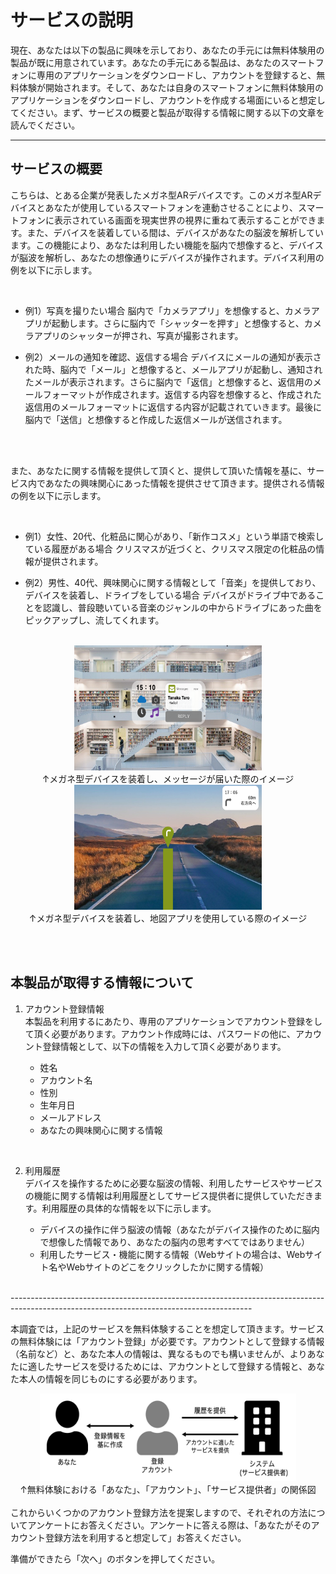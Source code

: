 # サービスの説明
現在、あなたは以下の製品に興味を示しており、あなたの手元には無料体験用の製品が既に用意されています。あなたの手元にある製品は、あなたのスマートフォンに専用のアプリケーションをダウンロードし、アカウントを登録すると、無料体験が開始されます。そして、あなたは自身のスマートフォンに無料体験用のアプリケーションをダウンロードし、アカウントを作成する場面にいると想定してください。まず、サービスの概要と製品が取得する情報に関する以下の文章を読んでください。

------------------------------------------------------------------------------------------------------------------------------------------
## サービスの概要

こちらは、とある企業が発表したメガネ型ARデバイスです。このメガネ型ARデバイスとあなたが使用しているスマートフォンを連動させることにより、スマートフォンに表示されている画面を現実世界の視界に重ねて表示することができます。また、デバイスを装着している間は、デバイスがあなたの脳波を解析しています。この機能により、あなたは利用したい機能を脳内で想像すると、デバイスが脳波を解析し、あなたの想像通りにデバイスが操作されます。デバイス利用の例を以下に示します。

<br>

- 例1）写真を撮りたい場合
脳内で「カメラアプリ」を想像すると、カメラアプリが起動します。さらに脳内で「シャッターを押す」と想像すると、カメラアプリのシャッターが押され、写真が撮影されます。


- 例2）メールの通知を確認、返信する場合
デバイスにメールの通知が表示された時、脳内で「メール」と想像すると、メールアプリが起動し、通知されたメールが表示されます。さらに脳内で「返信」と想像すると、返信用のメールフォーマットが作成されます。返信する内容を想像すると、作成された返信用のメールフォーマットに返信する内容が記載されていきます。最後に脳内で「送信」と想像すると作成した返信メールが送信されます。

<br><br>

また、あなたに関する情報を提供して頂くと、提供して頂いた情報を基に、サービス内であなたの興味関心にあった情報を提供させて頂きます。提供される情報の例を以下に示します。

<br>

- 例1）女性、20代、化粧品に関心があり、「新作コスメ」という単語で検索している履歴がある場合
クリスマスが近づくと、クリスマス限定の化粧品の情報が提供されます。

- 例2）男性、40代、興味関心に関する情報として「音楽」を提供しており、デバイスを装着し、ドライブをしている場合
デバイスがドライブ中であることを認識し、普段聴いている音楽のジャンルの中からドライブにあった曲をピックアップし、流してくれます。

<br>

<div align="center">
    <img class="featurette-image" src="./imgs/トップ.png" width="300" height="200"><br>
    ↑メガネ型デバイスを装着し、メッセージが届いた際のイメージ
</div>

<div align="center">
    <img class="featurette-image" src="./imgs/マップ.png" width="300" height="200"><br>
    ↑メガネ型デバイスを装着し、地図アプリを使用している際のイメージ
</div>

<br><br>

## 本製品が取得する情報について
1. アカウント登録情報<br>
本製品を利用するにあたり、専用のアプリケーションでアカウント登録をして頂く必要があります。アカウント作成時には、パスワードの他に、アカウント登録情報として、以下の情報を入力して頂く必要があります。

    - 姓名
    - アカウント名
    - 性別
    - 生年月日
    - メールアドレス
    - あなたの興味関心に関する情報

<br>

2. 利用履歴<br>
デバイスを操作するために必要な脳波の情報、利用したサービスやサービスの機能に関する情報は利用履歴としてサービス提供者に提供していただきます。利用履歴の具体的な情報を以下に示します。

    - デバイスの操作に伴う脳波の情報（あなたがデバイス操作のために脳内で想像した情報であり、あなたの脳内の思考すべてではありません）
    - 利用したサービス・機能に関する情報（Webサイトの場合は、Webサイト名やWebサイトのどこをクリックしたかに関する情報）

<br>
------------------------------------------------------------------------------------------------------------------------------------------


本調査では，上記のサービスを無料体験することを想定して頂きます。サービスの無料体験には「アカウント登録」が必要です。アカウントとして登録する情報（名前など）と、あなた本人の情報は、異なるものでも構いませんが、よりあなたに適したサービスを受けるためには、アカウントとして登録する情報と、あなた本人の情報を同じものにする必要があります。


<div align="center">
    <img class="featurette-image" src="./imgs/アカウント管理方法.png" width="410" height="140"><br>
    ↑無料体験における「あなた」、「アカウント」、「サービス提供者」の関係図
</div>

<br>
これからいくつかのアカウント登録方法を提案しますので、それぞれの方法についてアンケートにお答えください。アンケートに答える際は、「あなたがそのアカウント登録方法を利用すると想定して」お答えください。

<br>


準備ができたら「次へ」のボタンを押してください。